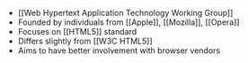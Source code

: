 - [[Web Hypertext Application Technology Working Group]]
- Founded by individuals from [[Apple]], [[Mozilla]], [[Opera]]
- Focuses on [[HTML5]] standard
- Differs slightly from [[W3C HTML5]]
- Aims to have better involvement with browser vendors